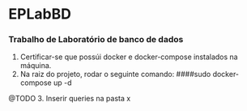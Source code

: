 # EPLabBD
### Trabalho de Laboratório de banco de dados

1. Certificar-se que possúi docker e docker-compose instalados na máquina.
2. Na raiz do projeto, rodar o seguinte comando: 
####sudo docker-compose up -d

@TODO
3. Inserir queries na pasta x
